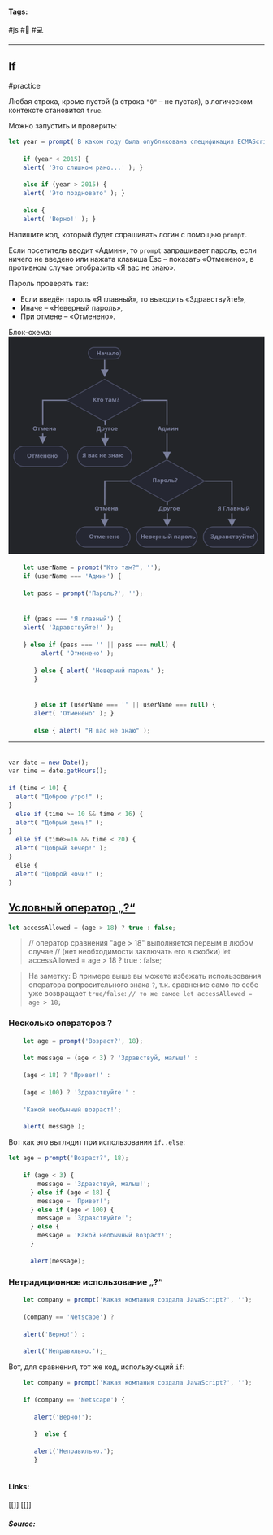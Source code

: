  #### Tags:
 #js  #🌱  #💻 


---	
## If 
#practice

Любая строка, кроме пустой (а строка `"0"` – не пустая), в логическом контексте становится `true`.

Можно запустить и проверить:


```js
let year = prompt('В каком году была опубликована спецификация ECMAScript-2015?', ''); 

	if (year < 2015) {
	alert( 'Это слишком рано...' ); } 
	
	else if (year > 2015) { 
	alert( 'Это поздновато' ); } 
	
	else { 
	alert( 'Верно!' ); }
```
	
Напишите код, который будет спрашивать логин с помощью `prompt`.

Если посетитель вводит «Админ», то `prompt` запрашивает пароль, если ничего не введено или нажата клавиша Esc – показать «Отменено», в противном случае отобразить «Я вас не знаю».

Пароль проверять так:

-   Если введён пароль «Я главный», то выводить «Здравствуйте!»,
-   Иначе – «Неверный пароль»,
-   При отмене – «Отменено».

Блок-схема:![](_attachments/d118f60881c4f536f14f483354ff62fb.png)
```js
	let userName = prompt("Кто там?", ''); 
	if (userName === 'Админ') { 
	
	let pass = prompt('Пароль?', ''); 
	
	
	if (pass === 'Я главный') { 
	alert( 'Здравствуйте!' ); 
	
	} else if (pass === '' || pass === null) { 
         alert( 'Отменено' ); 
       
       } else { alert( 'Неверный пароль' ); 
       } 


       } else if (userName === '' || userName === null) { 
       alert( 'Отменено' ); } 
       
       else { alert( "Я вас не знаю" );
```


--------------

```js
 
var date = new Date();  
var time = date.getHours();  
  
if (time < 10) {  
  alert( "Доброе утро!" );  
}  
  else if (time >= 10 && time < 16) {  
  alert( "Добрый день!" );  
}  
  else if (time>=16 && time < 20) {  
  alert( "Добрый вечер!" );  
}  
  else {  
  alert( "Доброй ночи!" );  
}
```

	
## [Условный оператор „?“](https://learn.javascript.ru/ifelse#uslovnyy-operator)	
	
```js
let accessAllowed = (age > 18) ? true : false;
```

>// оператор сравнения "age > 18" выполняется первым в любом случае // (нет необходимости заключать его в скобки) let accessAllowed = age > 18 ? true : false;
	
>На заметку:
В примере выше вы можете избежать использования оператора вопросительного знака `?`, т.к. сравнение само по себе уже возвращает `true/false`:
`// то же самое let accessAllowed = age > 18;`	
	
	
### Несколько операторов ? 
```js
	let age = prompt('Возраст?', 18); 
	
	let message = (age < 3) ? 'Здравствуй, малыш!' : 
	
	(age < 18) ? 'Привет!' : 
	
	(age < 100) ? 'Здравствуйте!' :
	 
	'Какой необычный возраст!'; 
	
	alert( message );
```

Вот как это выглядит при использовании `if..else`:

```js
let age = prompt('Возраст?', 18);

	if (age < 3) {
	    message = 'Здравствуй, малыш!';
	  } else if (age < 18) {
	    message = 'Привет!';
	  } else if (age < 100) {
	    message = 'Здравствуйте!';
	  } else {
	    message = 'Какой необычный возраст!';
	  }
	
	  alert(message);
```


### Нетрадиционное использование „?“
```js
	let company = prompt('Какая компания создала JavaScript?', ''); 
	
	(company == 'Netscape') ? 
	
	alert('Верно!') : 
	
	alert('Неправильно.');_
```

Вот, для сравнения, тот же код, использующий `if`:

``` js
	let company = prompt('Какая компания создала JavaScript?', '');  
	
	if (company == 'Netscape') {  
	 
       alert('Верно!'); 
       
       }  else {  
	
       alert('Неправильно.'); 
       }
      
```
	
#### Links:
   [[]]	
   [[]]
	
##### Source:
   []()
	
		
	
